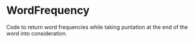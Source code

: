# WordFrequency
Code to return word frequencies while taking puntation at the end of the word into consideration.
